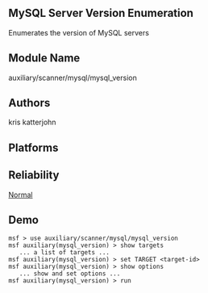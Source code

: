 ## MySQL Server Version Enumeration

Enumerates the version of MySQL servers


## Module Name
auxiliary/scanner/mysql/mysql_version

## Authors
kris katterjohn





## Platforms


## Reliability
[Normal](https://github.com/rapid7/metasploit-framework/wiki/Exploit-Ranking)

## Demo

```
msf > use auxiliary/scanner/mysql/mysql_version
msf auxiliary(mysql_version) > show targets
   ... a list of targets ...
msf auxiliary(mysql_version) > set TARGET <target-id>
msf auxiliary(mysql_version) > show options
   ... show and set options ...
msf auxiliary(mysql_version) > run
```
    
    